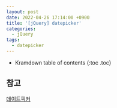 ```yaml
---
layout: post
date: 2022-04-26 17:14:00 +0900
title: '[jQuery] datepicker'
categories:
  - jQuery
tags:
  - datepicker
---
```


* Kramdown table of contents
{:toc .toc}

## 참고
[데이트픽커](https://api.jqueryui.com/datepicker)
